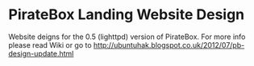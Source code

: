 PirateBox Landing Website Design
=========

Website deigns for the 0.5 (lighttpd) version of PirateBox.
For more info please read Wiki or go to http://ubuntuhak.blogspot.co.uk/2012/07/pb-design-update.html